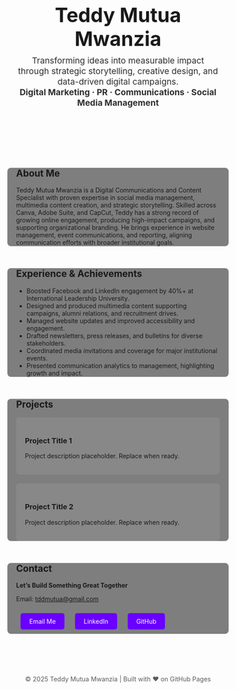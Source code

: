 <!DOCTYPE html>
<html lang="en">
<head>
  <meta charset="UTF-8">
  <meta name="viewport" content="width=device-width, initial-scale=1.0">
  <title>Teddy Mutua Mwanzia | Portfolio</title>
  <style>
    @import url('https://fonts.googleapis.com/css2?family=Antic&display=swap');

    body {
      margin: 0;
      font-family: 'Antic', sans-serif;
      background: url('background.jpeg.jpeg') no-repeat center center fixed;
      background-size: cover;
      color: #f0f0f0;
      line-height: 1.6;
      position: relative;
    }

    /* Overlay to improve readability */
    body::before {
      content: "";
      position: fixed;
      top: 0; left: 0;
      width: 100%; height: 100%;
      background: rgba(10, 0, 40, 0.7); /* purple-blue tint overlay */
      z-index: -1;
    }

    h1, h2, h3 {
      font-family: 'Times New Roman', serif;
    }

    header {
      text-align: center;
      padding: 80px 20px;
    }

    header h1 {
      font-size: 2.8rem;
      margin-bottom: 10px;
    }

    header p {
      font-size: 1.2rem;
      max-width: 600px;
      margin: auto;
      opacity: 0.9;
    }

    section {
      max-width: 1000px;
      margin: 50px auto;
      padding: 0 20px;
      background: rgba(0, 0, 0, 0.5); /* subtle card effect */
      border-radius: 8px;
    }

    .projects {
      display: grid;
      grid-template-columns: repeat(auto-fit, minmax(280px, 1fr));
      gap: 20px;
    }

    .project-card {
      background: rgba(255,255,255,0.08);
      padding: 20px;
      border-radius: 8px;
    }

    footer {
      text-align: center;
      padding: 30px;
      font-size: 0.9rem;
      opacity: 0.7;
    }

    a.button {
      display: inline-block;
      background: #6a00ff;
      color: #fff;
      padding: 10px 20px;
      margin: 10px;
      border-radius: 5px;
      text-decoration: none;
      transition: 0.3s;
    }

    a.button:hover {
      background: #4a00cc;
    }
  </style>
</head>
<body>
  <header>
    <h1>Teddy Mutua Mwanzia</h1>
    <p>Transforming ideas into measurable impact through strategic storytelling, creative design, and data-driven digital campaigns.</p>
    <p><strong>Digital Marketing · PR · Communications · Social Media Management</strong></p>
  </header>

  <section>
    <h2>About Me</h2>
    <p>
      Teddy Mutua Mwanzia is a Digital Communications and Content Specialist with proven expertise in social media management,
      multimedia content creation, and strategic storytelling. Skilled across Canva, Adobe Suite, and CapCut, Teddy has a strong record of growing online engagement,
      producing high-impact campaigns, and supporting organizational branding. He brings experience in website management, event communications, and reporting,
      aligning communication efforts with broader institutional goals.
    </p>
  </section>

  <section>
    <h2>Experience & Achievements</h2>
    <ul>
      <li>Boosted Facebook and LinkedIn engagement by 40%+ at International Leadership University.</li>
      <li>Designed and produced multimedia content supporting campaigns, alumni relations, and recruitment drives.</li>
      <li>Managed website updates and improved accessibility and engagement.</li>
      <li>Drafted newsletters, press releases, and bulletins for diverse stakeholders.</li>
      <li>Coordinated media invitations and coverage for major institutional events.</li>
      <li>Presented communication analytics to management, highlighting growth and impact.</li>
    </ul>
  </section>

  <section>
    <h2>Projects</h2>
    <div class="projects">
      <div class="project-card">
        <h3>Project Title 1</h3>
        <p>Project description placeholder. Replace when ready.</p>
      </div>
      <div class="project-card">
        <h3>Project Title 2</h3>
        <p>Project description placeholder. Replace when ready.</p>
      </div>
    </div>
  </section>

  <section>
    <h2>Contact</h2>
    <p><strong>Let’s Build Something Great Together</strong></p>
    <p>Email: <a href="mailto:tddmutua@gmail.com">tddmutua@gmail.com</a></p>
    <a href="mailto:tddmutua@gmail.com" class="button">Email Me</a>
    <a href="#" class="button">LinkedIn</a>
    <a href="#" class="button">GitHub</a>
  </section>

  <footer>
    <p>© 2025 Teddy Mutua Mwanzia | Built with ❤️ on GitHub Pages</p>
  </footer>
</body>
</html>
